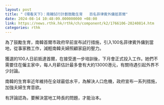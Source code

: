 ```yaml
---
layout: post
title: "《環看天下》：南韓試行計劃鼓勵生育   百名菲律賓外傭抵首爾"
date: 2024-08-14 10:48:09.000000000 +08:00
link: https://news.rthk.hk/rthk/ch/component/k2/1766106-20240814.htm
categories: rthk
---
```


為了鼓勵生育，南韓首爾市政府早前宣布試行措施，引入100名菲律賓外傭到當地，從事家務工作，減輕南韓夫婦照顧家庭的壓力。

獲選的100人日前抵達首爾，在接受進一步培訓後，下月會正式投入工作。她們不需要住在僱主家中，每人月薪估計最多會有大約13000港元，有關待遇引起外界不少討論。

南韓的生育率近年維持在全球最低水平，為解決人口危機，政府宣布一系列措施，加強夫婦生育意欲。

有評論認為，要解決當地工時長的問題，才能治本。
